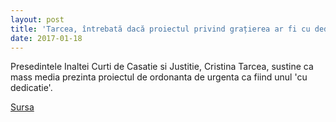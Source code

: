```yaml
---
layout: post
title: 'Tarcea, întrebată dacă proiectul privind grațierea ar fi cu dedicație: Așa pare a fi'
date: 2017-01-18
---
```


Presedintele Inaltei Curti de Casatie si Justitie, Cristina Tarcea, sustine ca mass media prezinta proiectul de ordonanta de urgenta ca fiind unul 'cu dedicatie'.


[Sursa](http://www.agerpres.ro/justitie/2017/01/18/tarcea-intrebata-daca-proiectul-privind-gratierea-ar-fi-cu-dedicatie-asa-pare-a-fi-14-59-53)
